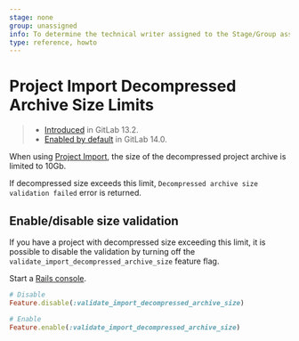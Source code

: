 ```yaml
---
stage: none
group: unassigned
info: To determine the technical writer assigned to the Stage/Group associated with this page, see https://about.gitlab.com/handbook/engineering/ux/technical-writing/#assignments
type: reference, howto
---
```


# Project Import Decompressed Archive Size Limits

> - [Introduced](https://gitlab.com/gitlab-org/gitlab/-/issues/31564) in GitLab 13.2.
> - [Enabled by default](https://gitlab.com/gitlab-org/gitlab/-/merge_requests/63025) in GitLab 14.0.

When using [Project Import](../user/project/settings/import_export.md), the size of the decompressed project archive is limited to 10Gb.

If decompressed size exceeds this limit, `Decompressed archive size validation failed` error is returned.

## Enable/disable size validation

If you have a project with decompressed size exceeding this limit,
it is possible to disable the validation by turning off the
`validate_import_decompressed_archive_size` feature flag.

Start a [Rails console](../administration/operations/rails_console.md#starting-a-rails-console-session).

```ruby
# Disable
Feature.disable(:validate_import_decompressed_archive_size)

# Enable
Feature.enable(:validate_import_decompressed_archive_size)
```
